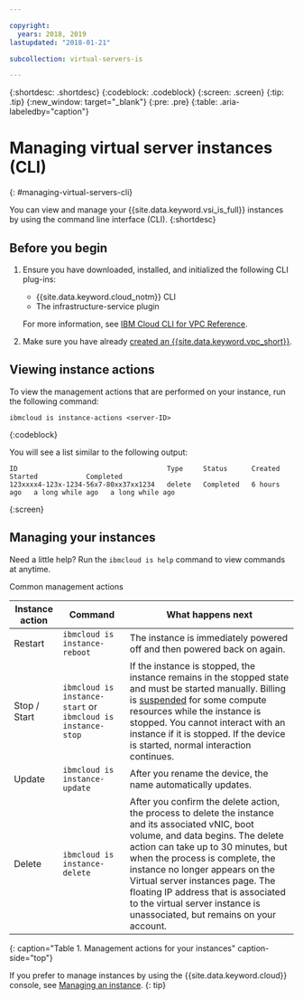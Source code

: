 ```yaml
---

copyright:
  years: 2018, 2019
lastupdated: "2018-01-21"

subcollection: virtual-servers-is

---
```


{:shortdesc: .shortdesc}
{:codeblock: .codeblock}
{:screen: .screen}
{:tip: .tip}
{:new_window: target="_blank"}
{:pre: .pre}
{:table: .aria-labeledby="caption"}


# Managing virtual server instances (CLI)
{: #managing-virtual-servers-cli}

You can view and manage your {{site.data.keyword.vsi_is_full}} instances by using the command line interface (CLI).
{:shortdesc}

## Before you begin
1. Ensure you have downloaded, installed, and initialized the following CLI plug-ins:
    * {{site.data.keyword.cloud_notm}} CLI
    * The infrastructure-service plugin

   For more information, see [IBM Cloud CLI for VPC Reference](/docs/infrastructure-service-cli-plugin?topic=infrastructure-service-cli-vpc-reference).
2. Make sure you have already [created an {{site.data.keyword.vpc_short}}](/docs/infrastructure/vpc?topic=vpc-getting-started-with-ibm-cloud-virtual-private-cloud-infrastructure).

## Viewing instance actions
To view the management actions that are performed on your instance, run the following command:

```
ibmcloud is instance-actions <server-ID>
```
{:codeblock}

You will see a list similar to the following output:

```
ID                                     Type     Status      Created       Started            Completed   
123xxxx4-123x-1234-56x7-80xx37xx1234   delete   Completed   6 hours ago   a long while ago   a long while ago         
```
{:screen}

## Managing your instances
Need a little help? Run the `ibmcloud is help` command to view commands at anytime.

Common management actions

|              Instance action          |  Command              |  What happens next           |
| ---------------------------------------| --------------------------|----------------------------- |
| Restart          |`ibmcloud is instance-reboot`   | The instance is immediately powered off and then powered back on again.      |
| Stop / Start     | `ibmcloud is instance-start` or `ibmcloud is instance-stop`  | If the instance is stopped, the instance remains in the stopped state and must be started manually. Billing is [suspended](/docs/infrastructure/vpc?topic=vpc-pricing-for-virtual-servers-for-vpc#suspend-billing) for some compute resources while the instance is stopped. You cannot interact with an instance if it is stopped. If the device is started, normal interaction continues.    |
| Update          | `ibmcloud is instance-update`  | After you rename the device, the name automatically updates. |
| Delete         | `ibmcloud is instance-delete` | After you confirm the delete action, the process to delete the instance and its associated vNIC, boot volume, and data begins. The delete action can take up to 30 minutes, but when the process is complete, the instance no longer appears on the Virtual server instances page. The floating IP address that is associated to the virtual server instance is unassociated, but remains on your account.    |
{: caption="Table 1. Management actions for your instances" caption-side="top"}

If you prefer to manage instances by using the {{site.data.keyword.cloud}} console, see [Managing an instance](/docs/vsi-is?topic=virtual-servers-is-managing-virtual-server-instances).
{: tip}
